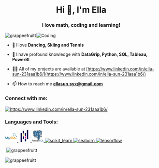 <h1 align="center">Hi 👋, I'm Ella</h1>
<h3 align="center">I love math, coding and learning!</h3>
<img align="right" alt="Coding" width="400" src="https://media3.giphy.com/media/CuuSHzuc0O166MRfjt/giphy.gif?cid=ecf05e477yvghb9k2bzvabmcllf9qed0ww7yi337wvnkz9m5&ep=v1_gifs_search&rid=giphy.gif&ct=g">


<p align="left"> <img src="https://komarev.com/ghpvc/?username=grappeefruitt&label=Profile%20views&color=0e75b6&style=flat" alt="grappeefruitt" /> </p>

- 🌱 I love **Dancing, Skiing and Tennis**

- 👯 I have profound knowledge with **DataGrip, Python, SQL, Tableau, PowerBI**

- 👨‍💻 All of my projects are available at [https://www.linkedin.com/in/ella-sun-231aaa1b6/](https://www.linkedin.com/in/ella-sun-231aaa1b6/)

- 📫 How to reach me **ellasun.syx@gmail.com**

<h3 align="left">Connect with me:</h3>
<p align="left">
<a href="https://linkedin.com/in/https://www.linkedin.com/in/ella-sun-231aaa1b6/" target="blank"><img align="center" src="https://raw.githubusercontent.com/rahuldkjain/github-profile-readme-generator/master/src/images/icons/Social/linked-in-alt.svg" alt="https://www.linkedin.com/in/ella-sun-231aaa1b6/" height="30" width="40" /></a>
</p>

<h3 align="left">Languages and Tools:</h3>
<p align="left"> <a href="https://www.mysql.com/" target="_blank" rel="noreferrer"> <img src="https://raw.githubusercontent.com/devicons/devicon/master/icons/mysql/mysql-original-wordmark.svg" alt="mysql" width="40" height="40"/> </a> <a href="https://pandas.pydata.org/" target="_blank" rel="noreferrer"> <img src="https://raw.githubusercontent.com/devicons/devicon/2ae2a900d2f041da66e950e4d48052658d850630/icons/pandas/pandas-original.svg" alt="pandas" width="40" height="40"/> </a> <a href="https://www.postgresql.org" target="_blank" rel="noreferrer"> <img src="https://raw.githubusercontent.com/devicons/devicon/master/icons/postgresql/postgresql-original-wordmark.svg" alt="postgresql" width="40" height="40"/> </a> <a href="https://scikit-learn.org/" target="_blank" rel="noreferrer"> <img src="https://upload.wikimedia.org/wikipedia/commons/0/05/Scikit_learn_logo_small.svg" alt="scikit_learn" width="40" height="40"/> </a> <a href="https://seaborn.pydata.org/" target="_blank" rel="noreferrer"> <img src="https://seaborn.pydata.org/_images/logo-mark-lightbg.svg" alt="seaborn" width="40" height="40"/> </a> <a href="https://www.tensorflow.org" target="_blank" rel="noreferrer"> <img src="https://www.vectorlogo.zone/logos/tensorflow/tensorflow-icon.svg" alt="tensorflow" width="40" height="40"/> </a> </p>

<p>&nbsp;<img align="center" src="https://github-readme-stats.vercel.app/api?username=grappeefruitt&show_icons=true&locale=en" alt="grappeefruitt" /></p>

<p><img align="center" src="https://github-readme-streak-stats.herokuapp.com/?user=grappeefruitt&" alt="grappeefruitt" /></p>


